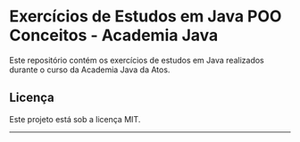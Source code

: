 # Exercícios de Estudos em Java POO Conceitos - Academia Java

Este repositório contém os exercícios de estudos em Java realizados durante o curso da Academia Java da Atos.

## Licença

Este projeto está sob a licença MIT.

---
